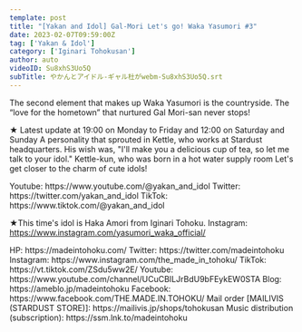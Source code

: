 ```yaml
---
template: post
title: "[Yakan and Idol] Gal-Mori Let's go! Waka Yasumori #3"
date: 2023-02-07T09:59:00Z
tag: ['Yakan & Idol']
category: ['Iginari Tohokusan']
author: auto 
videoID: Su8xhS3Uo5Q
subTitle: やかんとアイドル-ギャル杜がwebm-Su8xhS3Uo5Q.srt
---
```

The second element that makes up Waka Yasumori is the countryside.
The “love for the hometown” that nurtured Gal Mori-san never stops!

★ Latest update at 19:00 on Monday to Friday and 12:00 on Saturday and Sunday
A personality that sprouted in Kettle, who works at Stardust headquarters.
His wish was, "I'll make you a delicious cup of tea, so let me talk to your idol."
Kettle-kun, who was born in a hot water supply room
Let's get closer to the charm of cute idols!

<Kettle and Idol>
Youtube: https://www.youtube.com/@yakan_and_idol
Twitter: https://twitter.com/yakan_and_idol
TikTok: https://www.tiktok.com/@yakan_and_idol

★This time's idol is Haka Amori from Iginari Tohoku.
<Haka Ando>
Instagram: https://www.instagram.com/yasumori_waka_official/

<Iginari Tohoku product>
HP: https://madeintohoku.com/
Twitter: https://twitter.com/madeintohoku
Instagram: https://www.instagram.com/the_made_in_tohoku/
TikTok: https://vt.tiktok.com/ZSdu5ww2E/
Youtube: https://www.youtube.com/channel/UCuCBILJrBdU9bFEykEW0STA
Blog: https://ameblo.jp/madeintohoku
Facebook: https://www.facebook.com/THE.MADE.IN.TOHOKU/
Mail order [MAILIVIS (STARDUST STORE)]: https://mailivis.jp/shops/tohokusan
Music distribution (subscription): https://ssm.lnk.to/madeintohoku
